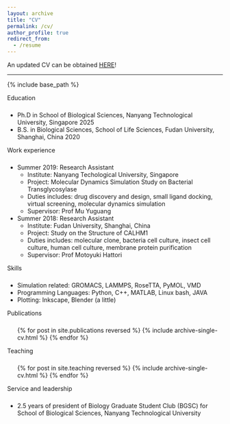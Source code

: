```yaml
---
layout: archive
title: "CV"
permalink: /cv/
author_profile: true
redirect_from:
  - /resume
---
```


An updated CV can be obtained [HERE](http://zixinhu-apple-manzana.github.io/files/updated_CV_Zixin_HU.pdf)!

***

{% include base_path %}

Education

### 

* Ph.D in School of Biological Sciences, Nanyang Technological University, Singapore 2025
* B.S. in Biological Sciences, School of Life Sciences, Fudan University, Shanghai, China 2020

Work experience

###

* Summer 2019: Research Assistant
  * Institute: Nanyang Techological University, Singapore
  * Project: Molecular Dynamics Simulation Study on Bacterial Transglycosylase
  * Duties includes: drug discovery and design, small ligand docking, virtual screening, molecular dynamics simulation
  * Supervisor: Prof Mu Yuguang
* Summer 2018: Research Assistant
  * Institute: Fudan University, Shanghai, China
  * Project: Study on the Structure of CALHM1
  * Duties includes: molecular clone, bacteria cell culture, insect cell culture, human cell culture, membrane protein purification
  * Supervisor: Prof Motoyuki Hattori
  
Skills

###

* Simulation related: GROMACS, LAMMPS, RoseTTA, PyMOL, VMD
* Programming Languages: Python, C++, MATLAB, Linux bash, JAVA
* Plotting: Inkscape, Blender (a little)

Publications

###

  <ul>{% for post in site.publications reversed %}
    {% include archive-single-cv.html %}
  {% endfor %}</ul>
  
<!--
Talks
======
  <ul>{% for post in site.talks reversed %}
    {% include archive-single-talk-cv.html  %}
  {% endfor %}</ul>
-->
  
Teaching

###

  <ul>{% for post in site.teaching reversed %}
    {% include archive-single-cv.html %}
  {% endfor %}</ul>
  
Service and leadership

###

* 2.5 years of president of Biology Graduate Student Club (BGSC) for School of Biological Sciences, Nanyang Technological University
